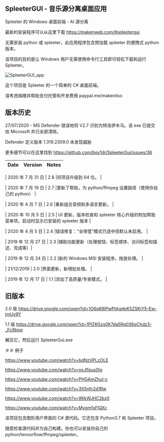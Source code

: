 ## SpleeterGUI - 音乐源分离桌面应用


Spleeter 的 Windows 桌面前端 - AI 源分离


最新的安装程序可以从这里下载 https://makenweb.com/#spleetergui

无需安装 python 或 spleeter，此应用程序包含预加载 spleeter 的便携式 python 版本。


该项目的目的是让 Windows 用户无需使用命令行工具即可轻松下载和运行 Spleeter。


![SpleeterGUI_app](/Spleeter_GUI.png)


这个项目是 Spleeter 的一个简单的 C# 桌面前端。

请考虑捐赠并帮助支付托管和开发费用 paypal.me/makenitso


## 版本历史

27/07/2020 - MS Defender 错误地将 V2.7 识别为特洛伊木马。该 exe 已提交给 Microsoft 并已全部清除。

Defender 定义版本 1.319.2309.0 未发现威胁

更多细节可以在这里找到 https://github.com/boy1dr/SpleeterGui/issues/36


| Date | Version | Notes |
| ----: |:-------:| ----- |

| 2020 年 7 月 31 日 | 2.8 |将项目升级到 64 位。 |

| 2020 年 7 月 19 日 | 2.7 |更新了帮助，为 python/ffmpeg 设置路径（使用你自己的 python） |

| 2020 年 4 月 7 日 | 2.6 |重新组合音频和多语言更新。 |

| 2020 年 10 月 5 日 | 2.5 | UI 更新，版本检查和 spleeter 核心升级的附加帮助菜单项，启动时显示已安装的 spleeter 版本 |

| 2020 年 4 月 5 日 | 2.4 |错误修复：“全带宽”模式已选中但默认未启用。 |

| 2019 年 12 月 27 日 | 2.3 |辅助功能更新（处理按钮、标签顺序、访问标签和描述、完成等）|

| 2019 年 12 月 24 日 | 2.2 |新的 Windows MSI 安装程序。拖放处理。 |

| 21/12/2019 | 2.0 |界面更新，新增批处理。 |

| 2019 年 12 月 17 日 | 1.1 |添加了高质量/专家模式。 |

## 旧版本

2.0 版 https://drive.google.com/open?id=1O6q68IPwPtAgdpK5ZSKiY5-Ew-jmUv9Y

1.1 版 https://drive.google.com/open?id=1PlZKGzs0K7da5Rq036qChdz3-_Fc9bpq

解压它，然后运行 ​​SpleeterGui.exe

＃＃ 例子

https://www.youtube.com/watch?v=bdNzVPLzOLE

https://www.youtube.com/watch?v=nxJfIsus0Ig

https://www.youtube.com/watch?v=PHGAmZhuI-c

https://www.youtube.com/watch?v=3X5nfc2d1Rw

https://www.youtube.com/watch?v=9KkWJHC2bz0

https://www.youtube.com/watch?v=Mygm1sFlQXc

该项目包含图形用户界面的 C# 源代码。它还包含 Python3.7 和 Spleeter 项目。

随意检查源代码并为自己构建。你也可以安装你自己的 python/tensorflow/ffmpeg/spleeter。
